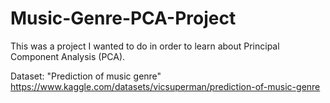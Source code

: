 # Music-Genre-PCA-Project

This was a project I wanted to do in order to learn about Principal Component Analysis (PCA).

Dataset: "Prediction of music genre"
https://www.kaggle.com/datasets/vicsuperman/prediction-of-music-genre
